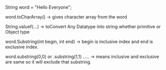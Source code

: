 
String word = "Hello Everyone";

word.toCharArray()
-> gives character array from the word

String.valuef(...) -> toConvert Any Datatype into string whether primitive or Object type 


word.Substring(int begin, int end) ->  begin is inclusive index and end is exclusive index.

word.substring(0,0) or .substring(1,1) ..... -> means inclusive and exclusive are same 
so it will exclude that substring.